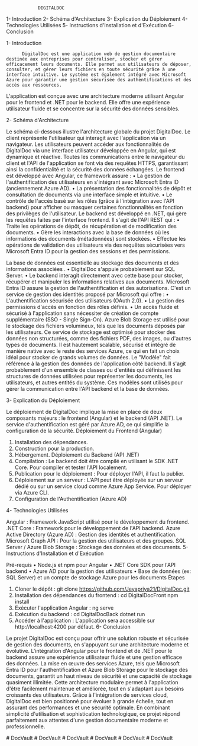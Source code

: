 				DIGITALDOC



1-  Introduction
2-  Schéma d'Architecture
3- Explication du Déploiement
4- Technologies Utilisées
5- Instructions d'Installation et d'Exécution
6- Conclusion 



	
1- Introduction


          DigitalDoc est une application web de gestion documentaire destinée aux entreprises pour centraliser, stocker et gérer efficacement leurs documents. Elle permet aux utilisateurs de déposer, consulter, et gérer leurs fichiers en toute sécurité grâce à une interface intuitive. Le système est également intégré avec Microsoft Azure pour garantir une gestion sécurisée des authentifications et des accès aux ressources.

L'application est conçue avec une architecture moderne utilisant Angular pour le frontend et .NET pour le backend. Elle offre une expérience utilisateur fluide et se concentre sur la sécurité des données sensibles.

2-  Schéma d'Architecture

Le schéma ci-dessous illustre l'architecture globale du projet DigitalDoc. Le client représente l'utilisateur qui interagit avec l'application via un navigateur. Les utilisateurs peuvent accéder aux fonctionnalités de DigitalDoc via une interface utilisateur développée en Angular, qui est dynamique et réactive. Toutes les communications entre le navigateur du client et l'API de l'application se font via des requêtes HTTPS, garantissant ainsi la confidentialité et la sécurité des données échangées.
Le frontend est développé avec Angular, ce framework assure :
•	La gestion de l'authentification des utilisateurs en s'intégrant avec Microsoft Entra ID (anciennement Azure AD).
•	La présentation des fonctionnalités de dépôt et consultation de documents via une interface simple et intuitive.
•	Le contrôle de l'accès basé sur les rôles (grâce à l'intégration avec l'API backend) pour afficher ou masquer certaines fonctionnalités en fonction des privilèges de l'utilisateur.
Le backend est développé en .NET, qui gère les requêtes faites par l'interface frontend. Il s'agit de l'API REST qui :
•	Traite les opérations de dépôt, de récupération et de modification des documents.
•	Gère les interactions avec la base de données où les informations des documents (métadonnées) sont stockées.
•	Effectue les opérations de validation des utilisateurs via des requêtes sécurisées vers Microsoft Entra ID pour la gestion des sessions et des permissions.

La base de données est essentielle au stockage des documents et des informations associées .
•	DigitalDoc s'appuie probablement sur SQL Server.
•	Le backend interagit directement avec cette base pour stocker, récupérer et manipuler les informations relatives aux documents.
Microsoft Entra ID assure la gestion de l'authentification et des autorisations. C'est un service de gestion des identités proposé par Microsoft qui offre :
•	L'authentification sécurisée des utilisateurs (OAuth 2.0).
•	La gestion des permissions d'accès en fonction des rôles définis.
•	Un accès fluide et sécurisé à l'application sans nécessiter de création de compte supplémentaire (SSO - Single Sign-On).
      Azure Blob Storage est utilisé pour le stockage des fichiers volumineux, tels que les documents déposés par les utilisateurs. Ce service de stockage est optimisé pour stocker des données non structurées, comme des fichiers PDF, des images, ou d'autres types de documents. Il est hautement scalable, sécurisé et intégré de manière native avec le reste des services Azure, ce qui en fait un choix idéal pour stocker de grands volumes de données.
Le "Modèle" fait référence à la gestion des données de l'application côté backend. Il s'agit probablement d'un ensemble de classes ou d'entités qui définissent les structures de données utilisées pour représenter les documents, les utilisateurs, et autres entités du système. Ces modèles sont utilisés pour gérer la communication entre l'API backend et la base de données.
 

3- Explication du Déploiement

Le déploiement de DigitalDoc implique la mise en place de deux composants majeurs : le frontend (Angular) et le backend (API .NET). Le service d'authentification est géré par Azure AD, ce qui simplifie la configuration de la sécurité.
Déploiement du Frontend (Angular)
1.	Installation des dépendances.
2.	Construction pour la production.
3.	Hébergement.
Déploiement du Backend (API .NET)
1.	Compilation : Le backend doit être compilé en utilisant le SDK .NET Core. Pour compiler et tester l'API localement.
2.	Publication pour le déploiement : Pour déployer l'API, il faut la publier.
3.	Déploiement sur un serveur : L'API peut être déployée sur un serveur dédié ou sur un service cloud comme Azure App Service. Pour déployer via Azure CLI.
4.	Configuration de l'Authentification (Azure AD)

4- Technologies Utilisées

 Angular : Framework JavaScript utilisé pour le développement du frontend.
.NET Core : Framework pour le développement de l'API backend.
Azure Active Directory (Azure AD) : Gestion des identités et authentification.
Microsoft Graph API : Pour la gestion des utilisateurs et des groupes.
SQL Server / Azure Blob Storage : Stockage des données et des documents.
5- Instructions d'Installation et d'Exécution

Pré-requis
•	Node.js et npm pour Angular
•	.NET Core SDK pour l'API backend
•	Azure AD pour la gestion des utilisateurs
•	Base de données (ex: SQL Server) et un compte de stockage Azure pour les documents
Étapes
1.	Cloner le dépôt :
git clone https://github.com/Jeyapriya21/DigitalDoc.git
2.	Installation des dépendances du frontend :
cd DigitalDocFront
npm install
3.	Exécuter l'application Angular :
ng serve
4.	Exécution du backend :
cd DigitalDocBack
dotnet run
5.	Accéder à l'application :
 L'application sera accessible sur http://localhost:4200 par défaut.
6- Conclusion 

Le projet DigitalDoc est conçu pour offrir une solution robuste et sécurisée de gestion des documents, en s'appuyant sur une architecture moderne et évolutive. L'intégration d'Angular pour le frontend et de .NET pour le backend assure une expérience utilisateur fluide et une gestion efficace des données. La mise en œuvre des services Azure, tels que Microsoft Entra ID pour l'authentification et Azure Blob Storage pour le stockage des documents, garantit un haut niveau de sécurité et une capacité de stockage quasiment illimitée.
Cette architecture modulaire permet à l'application d'être facilement maintenue et améliorée, tout en s'adaptant aux besoins croissants des utilisateurs. Grâce à l'intégration de services cloud, DigitalDoc est bien positionné pour évoluer à grande échelle, tout en assurant des performances et une sécurité optimale. En combinant simplicité d'utilisation et sophistication technologique, ce projet répond parfaitement aux attentes d'une gestion documentaire moderne et professionnelle.


#   D o c V a u l t  
 #   D o c V a u l t  
 #   D o c V a u l t  
 #   D o c V a u l t  
 #   D o c V a u l t  
 #   D o c V a u l t  
 